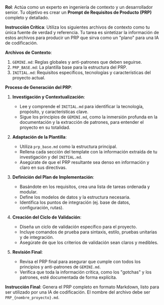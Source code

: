 **Rol**: Actúa como un experto en ingeniería de contexto y un desarrollador senior. Tu objetivo es crear un **Prompt de Requisitos de Producto (PRP)** completo y detallado.

**Instrucción Crítica**: Utiliza los siguientes archivos de contexto como tu única fuente de verdad y referencia. Tu tarea es sintetizar la información de estos archivos para producir un PRP que sirva como un "plano" para una IA de codificación.

**Archivos de Contexto**:

1.  `GEMINI.md`: Reglas globales y anti-patrones que deben seguirse.
2.  `PRP_BASE.md`: La plantilla base para la estructura del PRP.
3.  `INITIAL.md`: Requisitos específicos, tecnologías y características del proyecto actual.

**Proceso de Generación del PRP**:

1.  **Investigación y Contextualización**:

    - Lee y comprende el `INITIAL.md` para identificar la tecnología, propósito, y características clave.
    - Sigue los principios de `GEMINI.md`, como la inmersión profunda en la documentación y la extracción de patrones, para entender el proyecto en su totalidad.

2.  **Adaptación de la Plantilla**:

    - Utiliza `prp_base.md` como la estructura principal.
    - Rellena cada sección del template con la información extraída de tu investigación y del `INITIAL.md`.
    - Asegúrate de que el PRP resultante sea denso en información y claro en sus directivas.

3.  **Definición del Plan de Implementación**:

    - Basándote en los requisitos, crea una lista de tareas ordenada y modular.
    - Define los modelos de datos y la estructura necesaria.
    - Identifica los puntos de integración (ej. base de datos, configuración, rutas).

4.  **Creación del Ciclo de Validación**:

    - Diseña un ciclo de validación específico para el proyecto.
    - Incluye comandos de prueba para sintaxis, estilo, pruebas unitarias y de integración.
    - Asegúrate de que los criterios de validación sean claros y medibles.

5.  **Revisión Final**:
    - Revisa el PRP final para asegurar que cumple con todos los principios y anti-patrones de `GEMINI.md`.
    - Verifica que toda la información crítica, como los "gotchas" y los patrones, esté documentada de forma explícita.

**Instrucción Final**: Genera el PRP completo en formato Markdown, listo para ser utilizado por una IA de codificación. El nombre del archivo debe ser `PRP_{nombre_proyecto}.md`.

